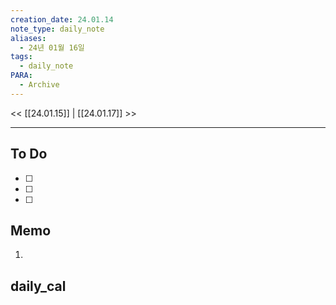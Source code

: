 ```yaml
---
creation_date: 24.01.14
note_type: daily_note
aliases:
  - 24년 01월 16일
tags:
  - daily_note
PARA:
  - Archive
---
```

<< [[24.01.15]] | [[24.01.17]] >>

---
## To Do
- [ ]  
- [ ]  
- [ ] 
 

## Memo
1.  

## daily_cal